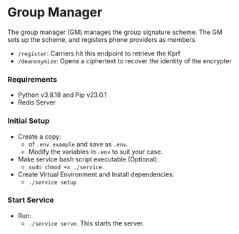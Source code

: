 # Group Manager
The group manager (GM) manages the group signature scheme. The GM sets up the scheme, and registers phone providers as members

- ```/register```: Carriers hit this endpoint to retrieve the Kprf
- ```/deanonymize```: Opens a ciphertext to recover the identity of the encrypter


### Requirements
- Python v3.8.18 and Pip v23.0.1
- Redis Server


### Initial Setup
- Create a copy:
    - of ```.env.example``` and save as ```.env```.
    - Modify the variables in ```.env``` to suit your case.
- Make service bash script executable (Optional): 
    - ```sudo chmod +x ./service```.
- Create Virtual Environment and Install dependencies: 
    - ```./service setup```


### Start Service
- Run: 
    - ```./service serve```. This starts the server.